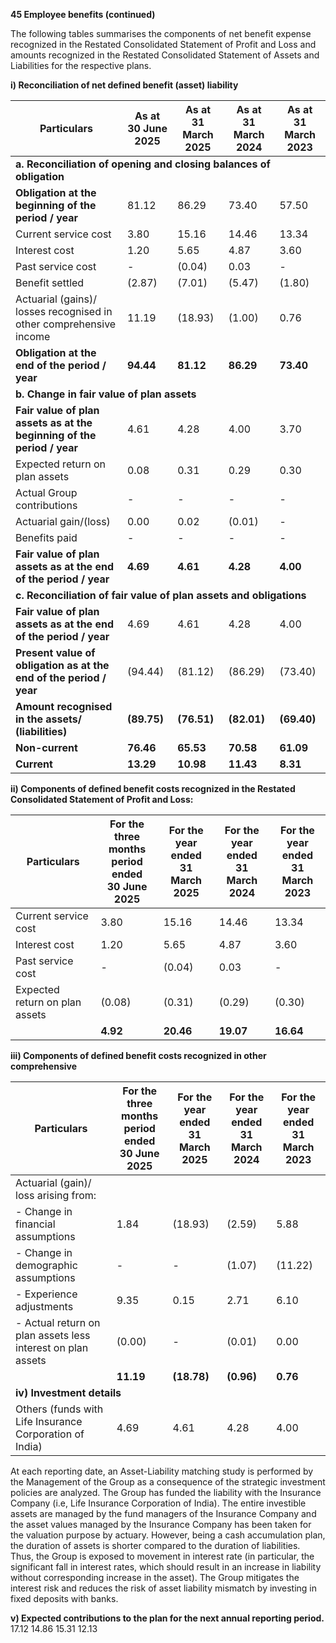 **45 Employee benefits (continued)**

The following tables summarises the components of net benefit expense recognized in the Restated Consolidated Statement of Profit and Loss and amounts recognized in the Restated Consolidated Statement of Assets and Liabilities for the respective plans.

**i) Reconciliation of net defined benefit (asset) liability**

<table><thead><tr><th>Particulars</th><th>As at<br>30 June 2025</th><th>As at<br>31 March 2025</th><th>As at<br>31 March 2024</th><th>As at<br>31 March 2023</th></tr></thead><tbody><tr><td colspan="5"><strong>a. Reconciliation of opening and closing balances of obligation</strong></td></tr><tr><td><strong>Obligation at the beginning of the period / year</strong></td><td>81.12</td><td>86.29</td><td>73.40</td><td>57.50</td></tr><tr><td>Current service cost</td><td>3.80</td><td>15.16</td><td>14.46</td><td>13.34</td></tr><tr><td>Interest cost</td><td>1.20</td><td>5.65</td><td>4.87</td><td>3.60</td></tr><tr><td>Past service cost</td><td>-</td><td>(0.04)</td><td>0.03</td><td>-</td></tr><tr><td>Benefit settled</td><td>(2.87)</td><td>(7.01)</td><td>(5.47)</td><td>(1.80)</td></tr><tr><td>Actuarial (gains)/ losses recognised in other comprehensive income</td><td>11.19</td><td>(18.93)</td><td>(1.00)</td><td>0.76</td></tr><tr><td><strong>Obligation at the end of the period / year</strong></td><td><strong>94.44</strong></td><td><strong>81.12</strong></td><td><strong>86.29</strong></td><td><strong>73.40</strong></td></tr><tr><td colspan="5"><strong>b. Change in fair value of plan assets</strong></td></tr><tr><td><strong>Fair value of plan assets as at the beginning of the period / year</strong></td><td>4.61</td><td>4.28</td><td>4.00</td><td>3.70</td></tr><tr><td>Expected return on plan assets</td><td>0.08</td><td>0.31</td><td>0.29</td><td>0.30</td></tr><tr><td>Actual Group contributions</td><td>-</td><td>-</td><td>-</td><td>-</td></tr><tr><td>Actuarial gain/(loss)</td><td>0.00</td><td>0.02</td><td>(0.01)</td><td>-</td></tr><tr><td>Benefits paid</td><td>-</td><td>-</td><td>-</td><td>-</td></tr><tr><td><strong>Fair value of plan assets as at the end of the period / year</strong></td><td><strong>4.69</strong></td><td><strong>4.61</strong></td><td><strong>4.28</strong></td><td><strong>4.00</strong></td></tr><tr><td colspan="5"><strong>c. Reconciliation of fair value of plan assets and obligations</strong></td></tr><tr><td><strong>Fair value of plan assets as at the end of the period / year</strong></td><td>4.69</td><td>4.61</td><td>4.28</td><td>4.00</td></tr><tr><td><strong>Present value of obligation as at the end of the period / year</strong></td><td>(94.44)</td><td>(81.12)</td><td>(86.29)</td><td>(73.40)</td></tr><tr><td><strong>Amount recognised in the assets/ (liabilities)</strong></td><td><strong>(89.75)</strong></td><td><strong>(76.51)</strong></td><td><strong>(82.01)</strong></td><td><strong>(69.40)</strong></td></tr><tr><td><strong>Non-current</strong></td><td><strong>76.46</strong></td><td><strong>65.53</strong></td><td><strong>70.58</strong></td><td><strong>61.09</strong></td></tr><tr><td><strong>Current</strong></td><td><strong>13.29</strong></td><td><strong>10.98</strong></td><td><strong>11.43</strong></td><td><strong>8.31</strong></td></tr></tbody></table>

**ii) Components of defined benefit costs recognized in the Restated Consolidated Statement of Profit and Loss:**

<table><thead><tr><th>Particulars</th><th>For the three months<br>period ended<br>30 June 2025</th><th>For the year ended<br>31 March 2025</th><th>For the year ended<br>31 March 2024</th><th>For the year ended<br>31 March 2023</th></tr></thead><tbody><tr><td>Current service cost</td><td>3.80</td><td>15.16</td><td>14.46</td><td>13.34</td></tr><tr><td>Interest cost</td><td>1.20</td><td>5.65</td><td>4.87</td><td>3.60</td></tr><tr><td>Past service cost</td><td>-</td><td>(0.04)</td><td>0.03</td><td>-</td></tr><tr><td>Expected return on plan assets</td><td>(0.08)</td><td>(0.31)</td><td>(0.29)</td><td>(0.30)</td></tr><tr><td></td><td><strong>4.92</strong></td><td><strong>20.46</strong></td><td><strong>19.07</strong></td><td><strong>16.64</strong></td></tr></tbody></table>

**iii) Components of defined benefit costs recognized in other comprehensive**

<table><thead><tr><th>Particulars</th><th>For the three months<br>period ended<br>30 June 2025</th><th>For the year ended<br>31 March 2025</th><th>For the year ended<br>31 March 2024</th><th>For the year ended<br>31 March 2023</th></tr></thead><tbody><tr><td>Actuarial (gain)/ loss arising from:</td><td></td><td></td><td></td><td></td></tr><tr><td>- Change in financial assumptions</td><td>1.84</td><td>(18.93)</td><td>(2.59)</td><td>5.88</td></tr><tr><td>- Change in demographic assumptions</td><td>-</td><td>-</td><td>(1.07)</td><td>(11.22)</td></tr><tr><td>- Experience adjustments</td><td>9.35</td><td>0.15</td><td>2.71</td><td>6.10</td></tr><tr><td>- Actual return on plan assets less interest on plan assets</td><td>(0.00)</td><td>-</td><td>(0.01)</td><td>0.00</td></tr><tr><td></td><td><strong>11.19</strong></td><td><strong>(18.78)</strong></td><td><strong>(0.96)</strong></td><td><strong>0.76</strong></td></tr><tr><td colspan="5"><strong>iv) Investment details</strong></td></tr><tr><td>Others (funds with Life Insurance Corporation of India)</td><td>4.69</td><td>4.61</td><td>4.28</td><td>4.00</td></tr></tbody></table>

At each reporting date, an Asset-Liability matching study is performed by the Management of the Group as a consequence of the strategic investment policies are analyzed. The Group has funded the liability with the Insurance Company (i.e, Life Insurance Corporation of India). The entire investible assets are managed by the fund managers of the Insurance Company and the asset values managed by the Insurance Company has been taken for the valuation purpose by actuary. However, being a cash accumulation plan, the duration of assets is shorter compared to the duration of liabilities. Thus, the Group is exposed to movement in interest rate (in particular, the significant fall in interest rates, which should result in an increase in liability without corresponding increase in the asset). The Group mitigates the interest risk and reduces the risk of asset liability mismatch by investing in fixed deposits with banks.

**v) Expected contributions to the plan for the next annual reporting period.** 17.12 14.86 15.31 12.13